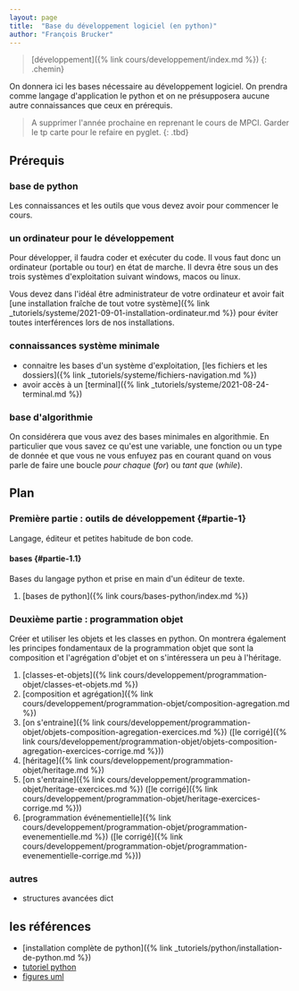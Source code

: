 ```yaml
---
layout: page
title:  "Base du développement logiciel (en python)"
author: "François Brucker"
---
```


> [développement]({% link cours/developpement/index.md %})
{: .chemin}

On donnera ici les bases nécessaire au développement logiciel. On prendra comme langage d'application le python et on ne présupposera aucune autre connaissances que ceux en prérequis.

> A supprimer l'année prochaine en reprenant le cours de MPCI.
> Garder le tp carte pour le refaire en pyglet.
{: .tbd}

## Prérequis

### base de python

Les connaissances et les outils que vous devez avoir pour commencer le cours.

### un ordinateur pour le développement

Pour développer, il faudra coder et exécuter du code. Il vous faut donc un ordinateur (portable ou tour) en état de marche. Il devra être sous un des trois systèmes d'exploitation suivant windows, macos ou linux.

Vous devez dans l'idéal être administrateur de votre ordinateur et avoir fait [une installation fraîche de tout votre système]({% link _tutoriels/systeme/2021-09-01-installation-ordinateur.md %}) pour éviter toutes interférences lors de nos installations.

### connaissances système minimale

* connaitre les bases d'un système d'exploitation, [les fichiers et les dossiers]({% link _tutoriels/systeme/fichiers-navigation.md %})
* avoir accès à un [terminal]({% link _tutoriels/systeme/2021-08-24-terminal.md %})

### base d'algorithmie

On considérera que vous avez des bases minimales en algorithmie. En particulier que vous savez ce qu'est une variable, une fonction ou un type de donnée et que vous ne vous enfuyez pas en courant quand on vous parle de faire une boucle *pour chaque* (*for*) ou *tant que* (*while*).

## Plan

### Première partie : outils de développement {#partie-1}

Langage, éditeur et petites habitude de bon code.

#### bases {#partie-1.1}

Bases du langage python et prise en main d'un éditeur de texte.

1. [bases de python]({% link cours/bases-python/index.md %})

### Deuxième partie : programmation objet

Créer et utiliser les objets et les classes en python. On montrera également les principes fondamentaux de la programmation objet que sont la composition et l'agrégation d'objet et on s'intéressera un peu à l'héritage.

1. [classes-et-objets]({% link cours/developpement/programmation-objet/classes-et-objets.md %})
2. [composition et agrégation]({% link cours/developpement/programmation-objet/composition-agregation.md %})
3. [on s'entraine]({% link cours/developpement/programmation-objet/objets-composition-agregation-exercices.md %}) ([le corrigé]({% link cours/developpement/programmation-objet/objets-composition-agregation-exercices-corrige.md %}))
4. [héritage]({% link cours/developpement/programmation-objet/heritage.md %})
5. [on s'entraine]({% link cours/developpement/programmation-objet/heritage-exercices.md %}) ([le corrigé]({% link cours/developpement/programmation-objet/heritage-exercices-corrige.md %}))
6. [programmation événementielle]({% link cours/developpement/programmation-objet/programmation-evenementielle.md %}) ([le corrigé]({% link cours/developpement/programmation-objet/programmation-evenementielle-corrige.md %}))

### autres

* structures avancées dict

## les références

* [installation complète de python]({% link _tutoriels/python/installation-de-python.md %})
* [tutoriel python](https://docs.python.org/fr/3/tutorial/)
* [figures uml](./programmation-objet/plantuml.txt)
